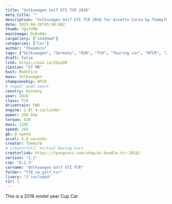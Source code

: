 ```yaml
---
title: "Volkswagen Golf GTI TCR 2018"
meta_title: ""
description: "Volkswagen Golf GTI TCR 2018 for Assetto Corsa by Tommy78"
date: 2025-04-26T05:00:00Z
thumb: YgufVRW
mainimage: DxEw0Av
cargallery: ["sGddnwd"]
categories: ["Car"]
author: "Theodora"
tags: ["Volkswagen", "Germany", "R2R", "TCR", "Touring car", "WTCR", "2018", "Tommy78"]
draft: false
link: https://ouo.io/2GpiDK
zipsize: "57 MB"
host: ModsFire
manu: Volkswagen
championship: WTCR
# logo2: audi-sport
country: Germany
year: 2018
class: TCR
drivetrain: FWD
engine: 2.0l 4-cyclinder
power: 350 bhp
torque: 420
mass: 1285
speed: 245
gb: 6-speed
accel: 5.0 seconds
creator: Tommy78
# creatorfull: Virtual Racing Cars
creatorlink: https://tpongracz.com/shop/ac-bundle-tcr-2018/
version: "1.1"
csp: "0.2.3"
carname: "Volkswagen Golf GTI TCR"
folder: "t78_vw_golf_tcr"
livery: "2 included"
r2r: 1
---
```

This is a 2018 model year Cup Car.